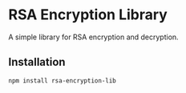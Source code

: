 # RSA Encryption Library

A simple library for RSA encryption and decryption.

## Installation
```bash
npm install rsa-encryption-lib